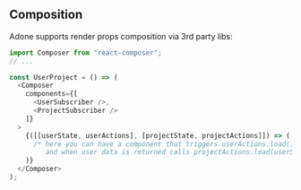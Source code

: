 ## Composition

Adone supports render props composition via 3rd party libs:

```js
import Composer from "react-composer";
// ...

const UserProject = () => (
  <Composer
    components={[
      <UserSubscriber />,
      <ProjectSubscriber />
    ]}
  >
    {([[userState, userActions], [projectState, projectActions]]) => (
      /* here you can have a component that triggers userActions.load()
         and when user data is returned calls projectActions.load(userState.data.id) */
    )}
  </Composer>
);
```
